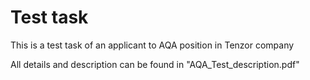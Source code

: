 # Test task

This is a test task of an applicant to AQA position in Tenzor company

All details and description can be found in "AQA_Test_description.pdf"
